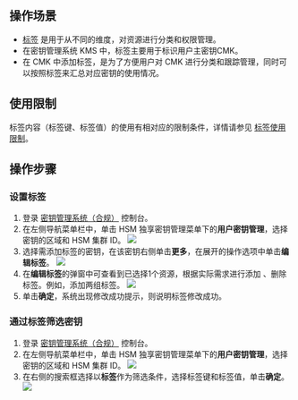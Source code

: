 ## 操作场景
- [标签](https://cloud.tencent.com/document/product/651/13334)  是用于从不同的维度，对资源进行分类和权限管理。
- 在密钥管理系统 KMS 中，标签主要用于标识用户主密钥CMK。
- 在 CMK 中添加标签，是为了方便用户对 CMK 进行分类和跟踪管理，同时可以按照标签来汇总对应密钥的使用情况。

## 使用限制

标签内容（标签键、标签值）的使用有相对应的限制条件，详情请参见  [标签使用限制](https://cloud.tencent.com/document/product/651/13354)。

## 操作步骤

### 设置标签
1. 登录 [密钥管理系统（合规）](https://console.cloud.tencent.com/kms2) 控制台。
2. 在左侧导航菜单栏中，单击 HSM 独享密钥管理菜单下的**用户密钥管理**，选择密钥的区域和 HSM 集群 ID。
![](https://qcloudimg.tencent-cloud.cn/raw/c6af8016a3daa928cafb01b50cdbcfe1.png)
3. 选择需添加标签的密钥，在该密钥右侧单击**更多**，在展开的操作选项中单击**编辑标签**。
![](https://qcloudimg.tencent-cloud.cn/raw/e54bb83cf630d9d4745efe042c7ee6d1.png)
4. 在**编辑标签**的弹窗中可查看到已选择1个资源，根据实际需求进行添加 、删除标签。例如，添加两组标签。
  ![](https://main.qcloudimg.com/raw/9c928ef05302fedabf1bc231939d8792.jpg)
5. 单击**确定**，系统出现修改成功提示，则说明标签修改成功。

### 通过标签筛选密钥
1. 登录 [密钥管理系统（合规）](https://console.cloud.tencent.com/kms2) 控制台。
2. 在左侧导航菜单栏中，单击 HSM 独享密钥管理菜单下的**用户密钥管理**，选择密钥的区域和 HSM 集群 ID。
![](https://qcloudimg.tencent-cloud.cn/raw/c6af8016a3daa928cafb01b50cdbcfe1.png)
3. 在右侧的搜索框选择以**标签**作为筛选条件，选择标签键和标签值，单击**确定**。
  ![](https://main.qcloudimg.com/raw/5f3633966c860456e70415d1354a5794.jpg)
